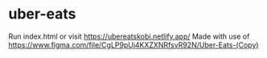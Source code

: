 # uber-eats

Run index.html or visit https://ubereatskobi.netlify.app/
Made with use of https://www.figma.com/file/CgLP9pUj4KXZXNRfsvR92N/Uber-Eats-(Copy)
